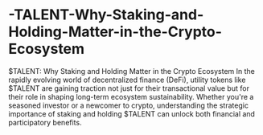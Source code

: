 # -TALENT-Why-Staking-and-Holding-Matter-in-the-Crypto-Ecosystem
$TALENT: Why Staking and Holding Matter in the Crypto Ecosystem
In the rapidly evolving world of decentralized finance (DeFi), utility tokens like $TALENT are gaining traction not just for their transactional value but for their role in shaping long-term ecosystem sustainability. Whether you're a seasoned investor or a newcomer to crypto, understanding the strategic importance of staking and holding $TALENT can unlock both financial and participatory benefits.
